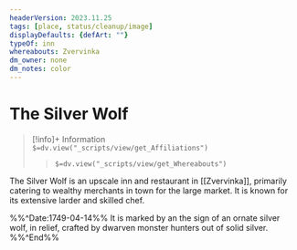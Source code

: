 ```yaml
---
headerVersion: 2023.11.25
tags: [place, status/cleanup/image]
displayDefaults: {defArt: ""}
typeOf: inn
whereabouts: Zvervinka
dm_owner: none
dm_notes: color
---
```

# The Silver Wolf
>[!info]+ Information  
> `$=dv.view("_scripts/view/get_Affiliations")`  
>> `$=dv.view("_scripts/view/get_Whereabouts")`

The Silver Wolf is an upscale inn and restaurant in [[Zvervinka]], primarily catering to wealthy merchants in town for the large market. It is known for its extensive larder and skilled chef. 

%%^Date:1749-04-14%%
It is marked by an the sign of an ornate silver wolf, in relief, crafted by dwarven monster hunters out of solid silver. 
%%^End%%

